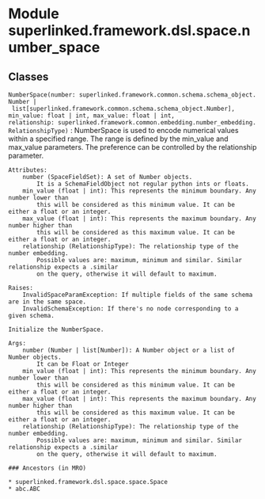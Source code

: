 Module superlinked.framework.dsl.space.number_space
===================================================

Classes
-------

`NumberSpace(number: superlinked.framework.common.schema.schema_object.Number | list[superlinked.framework.common.schema.schema_object.Number], min_value: float | int, max_value: float | int, relationship: superlinked.framework.common.embedding.number_embedding.RelationshipType)`
:   NumberSpace is used to encode numerical values within a specified range.
    The range is defined by the min_value and max_value parameters.
    The preference can be controlled by the relationship parameter.
    
    Attributes:
        number (SpaceFieldSet): A set of Number objects.
            It is a SchemaFieldObject not regular python ints or floats.
        min_value (float | int): This represents the minimum boundary. Any number lower than
            this will be considered as this minimum value. It can be either a float or an integer.
        max_value (float | int): This represents the maximum boundary. Any number higher than
            this will be considered as this maximum value. It can be either a float or an integer.
        relationship (RelationshipType): The relationship type of the number embedding.
            Possible values are: maximum, minimum and similar. Similar relationship expects a .similar
            on the query, otherwise it will default to maximum.
    
    Raises:
        InvalidSpaceParamException: If multiple fields of the same schema are in the same space.
        InvalidSchemaException: If there's no node corresponding to a given schema.
    
    Initialize the NumberSpace.
    
    Args:
        number (Number | list[Number]): A Number object or a list of Number objects.
            It can be Float or Integer
        min_value (float | int): This represents the minimum boundary. Any number lower than
            this will be considered as this minimum value. It can be either a float or an integer.
        max_value (float | int): This represents the maximum boundary. Any number higher than
            this will be considered as this maximum value. It can be either a float or an integer.
        relationship (RelationshipType): The relationship type of the number embedding.
            Possible values are: maximum, minimum and similar. Similar relationship expects a .similar
            on the query, otherwise it will default to maximum.

    ### Ancestors (in MRO)

    * superlinked.framework.dsl.space.space.Space
    * abc.ABC